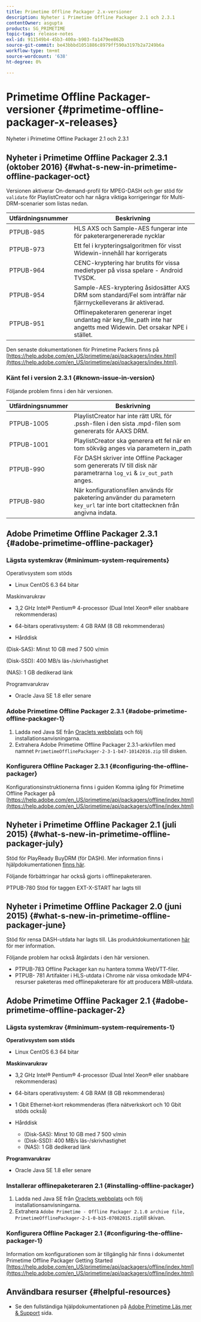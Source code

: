 ```yaml
---
title: Primetime Offline Packager 2.x-versioner
description: Nyheter i Primetime Offline Packager 2.1 och 2.3.1
contentOwner: asgupta
products: SG_PRIMETIME
topic-tags: release-notes
exl-id: 911549b4-45b3-400a-b903-fa1479ee862b
source-git-commit: be43bbbd1051886c8979ff590a3197b2a7249b6a
workflow-type: tm+mt
source-wordcount: '638'
ht-degree: 0%

---
```


# Primetime Offline Packager-versioner {#primetime-offline-packager-x-releases}

Nyheter i Primetime Offline Packager 2.1 och 2.3.1

## Nyheter i Primetime Offline Packager 2.3.1 (oktober 2016)  {#what-s-new-in-primetime-offline-packager-oct}

Versionen aktiverar On-demand-profil för MPEG-DASH och ger stöd för `validate` för PlaylistCreator och har några viktiga korrigeringar för Multi-DRM-scenarier som listas nedan.

| **Utfärdningsnummer** | **Beskrivning** |
|---|---|
| PTPUB-985 | HLS AXS och Sample-AES fungerar inte för paketerargenererade nycklar |
| PTPUB-973 | Ett fel i krypteringsalgoritmen för visst Widewin-innehåll har korrigerats |
| PTPUB-964 | CENC-kryptering har brutits för vissa medietyper på vissa spelare - Android TVSDK. |
| PTPUB-954 | Sample-AES-kryptering åsidosätter AXS DRM som standard/Fel som inträffar när fjärrnyckelleverans är aktiverad. |
| PTPUB-951 | Offlinepaketeraren genererar inget undantag när key_file_path inte har angetts med Widewin. Det orsakar NPE i stället. |

Den senaste dokumentationen för Primetime Packers finns på [https://help.adobe.com/en_US/primetime/api/packagers/index.html](https://help.adobe.com/en_US/primetime/api/packagers/index.html).

### Känt fel i version 2.3.1 {#known-issue-in-version}

Följande problem finns i den här versionen.

| **Utfärdningsnummer** | **Beskrivning** |
|---|---|
| PTPUB-1005 | PlaylistCreator har inte rätt URL för .pssh-filen i den sista .mpd-filen som genererats för AAXS DRM. |
| PTPUB-1001 | PlaylistCreator ska generera ett fel när en tom sökväg anges via parametern in_path |
| PTPUB-990 | För DASH skriver inte Offline Packager som genererats IV till disk när parametrarna `log_vi` &amp; `iv_out_path` anges. |
| PTPUB-980 | När konfigurationsfilen används för paketering använder du parametern `key_url` tar inte bort citattecknen från angivna indata. |

## Adobe Primetime Offline Packager 2.3.1 {#adobe-primetime-offline-packager}

### Lägsta systemkrav {#minimum-system-requirements}

Operativsystem som stöds

* Linux CentOS 6.3 64 bitar

Maskinvarukrav

* 3,2 GHz Intel® Pentium® 4-processor (Dual Intel Xeon® eller snabbare rekommenderas)

* 64-bitars operativsystem: 4 GB RAM (8 GB rekommenderas)

* Hårddisk

(Disk-SAS): Minst 10 GB med 7 500 v/min

(Disk-SSD): 400 MB/s läs-/skrivhastighet

(NAS): 1 GB dedikerad länk

Programvarukrav

* Oracle Java SE 1.8 eller senare

### Adobe Primetime Offline Packager 2.3.1 {#adobe-primetime-offline-packager-1}

1. Ladda ned Java SE från [Oraclets webbplats](https://www.oracle.com/technetwork/java/javase/downloads/index.html) och följ installationsanvisningarna.
1. Extrahera Adobe Primetime Offline Packager 2.3.1-arkivfilen med namnet `PrimetimeOfflinePackager-2-3-1-b47-10142016.zip` till disken.

### Konfigurera Offline Packager 2.3.1 {#configuring-the-offline-packager}

Konfigurationsinstruktionerna finns i guiden Komma igång för Primetime Offline Packager på [https://help.adobe.com/en_US/primetime/api/packagers/offline/index.html](https://help.adobe.com/en_US/primetime/api/packagers/offline/index.html)

## Nyheter i Primetime Offline Packager 2.1 (juli 2015) {#what-s-new-in-primetime-offline-packager-july}

Stöd för PlayReady BuyDRM (för DASH). Mer information finns i hjälpdokumentationen [finns här](https://help.adobe.com/en_US/primetime/api/packagers/offline/index.html).

Följande förbättringar har också gjorts i offlinepaketeraren.

PTPUB-780 Stöd för taggen EXT-X-START har lagts till

## Nyheter i Primetime Offline Packager 2.0 (juni 2015) {#what-s-new-in-primetime-offline-packager-june}

Stöd för rensa DASH-utdata har lagts till. Läs produktdokumentationen [här](https://help.adobe.com/en_US/primetime/api/packagers/offline/index.html) för mer information.

Följande problem har också åtgärdats i den här versionen.

* PTPUB-783 Offline Packager kan nu hantera tomma WebVTT-filer.
* PTPUB- 781 Artifakter i HLS-utdata i Chrome när vissa omkodade MP4-resurser paketeras med offlinepaketerare för att producera MBR-utdata.

## Adobe Primetime Offline Packager 2.1 {#adobe-primetime-offline-packager-2}

### Lägsta systemkrav {#minimum-system-requirements-1}

**Operativsystem som stöds**

* Linux CentOS 6.3 64 bitar

**Maskinvarukrav**

* 3,2 GHz Intel® Pentium® 4-processor (Dual Intel Xeon® eller snabbare rekommenderas)

* 64-bitars operativsystem: 4 GB RAM (8 GB rekommenderas)

* 1 Gbit Ethernet-kort rekommenderas (flera nätverkskort och 10 Gbit stöds också)

* Hårddisk

   * (Disk-SAS): Minst 10 GB med 7 500 v/min
   * (Disk-SSD): 400 MB/s läs-/skrivhastighet
   * (NAS): 1 GB dedikerad länk

**Programvarukrav**

* Oracle Java SE 1.8 eller senare

### Installerar offlinepaketeraren 2.1 {#installing-offline-packager}

1. Ladda ned Java SE från [Oraclets webbplats](https://www.oracle.com/technetwork/java/javase/downloads/index.html) och följ installationsanvisningarna.
1. Extrahera `Adobe Primetime - Offline Packager 2.1.0 archive file, PrimetimeOfflinePackager-2-1-0-b15-07082015.zip`till skivan.

### Konfigurera Offline Packager 2.1 {#configuring-the-offline-packager-1}

Information om konfigurationen som är tillgänglig här finns i dokumentet Primetime Offline Packager Getting Started [https://help.adobe.com/en_US/primetime/api/packagers/offline/index.html](https://help.adobe.com/en_US/primetime/api/packagers/offline/index.html)

## Användbara resurser {#helpful-resources}

* Se den fullständiga hjälpdokumentationen på [Adobe Primetime Läs mer &amp; Support](https://helpx.adobe.com/support/primetime.html) sida.

